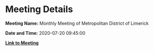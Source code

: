 # Meeting Details

**Meeting Name:** Monthly Meeting of Metropolitan District of Limerick

**Date and Time:** 2020-07-20 09:45:00

**[Link to Meeting](https://www.limerick.ie/council/whats-on/monthly-meeting-metropolitan-district-limerick-64)**
